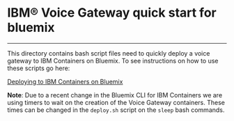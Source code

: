# IBM&reg; Voice Gateway quick start for bluemix
-------------------
This directory contains bash script files need to quickly deploy a voice gateway to IBM Containers on Bluemix. To see instructions on how to use these scripts go here:

[Deploying to IBM Containers on Bluemix](https://www.ibm.com/support/knowledgecenter/SS4U29/deploybmix.html)

**Note**: Due to a recent change in the Bluemix CLI for IBM Containers we are using timers to wait on the creation of the Voice Gateway containers. These times can be changed in the `deploy.sh` script on the `sleep` bash commands.

